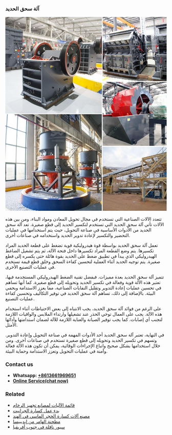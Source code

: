 <h3>آلة سحق الحديد</h3><img src='1701746279.jpg' alt=''><p>تتعدد الآلات الصناعية التي تستخدم في مجال تحويل المعادن ومواد البناء، ومن بين هذه الآلات تأتي آلة سحق الحديد التي تستخدم لتكسير الحديد إلى قطع صغيرة. تعد آلة سحق الحديد من الأدوات الأساسية في صناعة التحويل، حيث يتم استخدامها في عمليات التحضير والتكسير لإعادة تدوير الحديد واستخدامه في صناعات أخرى.</p><p>تعمل آلة سحق الحديد بواسطة قوة هيدروليكية قوية تضغط على قطعة الحديد المراد تكسيرها. يتم وضع القطعة المراد تكسيرها داخل فتحة الآلة، ثم يتم تشغيل الضاغط الهيدروليكي الذي يبدأ في تطبيق ضغط على الحديد بقوة هائلة حتى يكسره إلى قطع صغيرة. يتم توجيه الحديد أثناء العملية لتحسين كفاءة السحق وخلق قطع قيمة تستخدم في عمليات التصنيع الأخرى.</p><p>تتميز آلة سحق الحديد بعدة مميزات. فبفضل تقنية الضغط الهيدروليكي المستخدمة فيها، تعتبر هذه الآلة قوية وفعالة في تكسير الحديد وتحويله إلى قطع صغيرة. كما أنها تساهم في تحسين عمليات إعادة التدوير وتقليل النفايات الصناعية، مما يعزز الاستدامة ويحمي البيئة. بالإضافة إلى ذلك، تساهم آلة سحق الحديد في توفير التكاليف وتحسين كفاءة عمليات التصنيع.</p><p>على الرغم من فوائد آلة سحق الحديد، يجب الانتباه إلى بعض الاحتياطات أثناء استخدام هذه الآلة. يجب على العمال توخي الحذر عند تشغيلها وارتداء الملابس والواقيات اللازمة لتجنب أي إصابات. كما يجب توفير الصيانة والعناية اللازمة للآلة لضمان استدامتها وأدائها الأمثل.</p><p>في النهاية، تعتبر آلة سحق الحديد أحد الأدوات المهمة في صناعة التحويل وإعادة التدوير. وتسهم في تكسير الحديد وتحويله إلى قطع صغيرة تستخدم في صناعات أخرى. ومن خلال استخدامها بشكل صحيح واتباع الإجراءات الوقائية، يمكن أن تكون هذه الآلة فعالة وآمنة في عمليات التحويل وتعزز الاستدامة وحماية البيئة.</p><h3>Contact us</h3><ul><li><strong>Whatsapp:&nbsp;<a href="https://wa.me/8613661969651">+8613661969651</a></strong></li><li><a href="https://swt.shibang-china.com/?git&amp;zhl&amp;آلة سحق الحديد"><strong>Online Service(chat now)</strong></a></li></ul><h3>Related</h3><ul><li><a href='قائمة الآليات لمصانع تجهيز الرخام.md'>قائمة الآليات لمصانع تجهيز الرخام</a></li><li><a href='بدء عمل كسارة الجرانيت.md'>بدء عمل كسارة الجرانيت</a></li><li><a href='مصنع آلات كسارة الحجر الماسي في الهند.md'>مصنع آلات كسارة الحجر الماسي في الهند</a></li><li><a href='مطحنة الهامر من إيديبيسا.md'>مطحنة الهامر من إيديبيسا</a></li><li><a href='سيور ناقلة في جنوب أفريقيا.md'>سيور ناقلة في جنوب أفريقيا</a></li></ul>